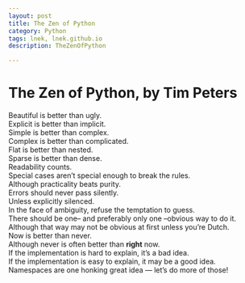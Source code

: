 ```yaml
---
layout: post
title: The Zen of Python
category: Python
tags: lnek, lnek.github.io
description: TheZenOfPython

---
```


# The Zen of Python, by Tim Peters

Beautiful is better than ugly.    
Explicit is better than implicit.    
Simple is better than complex.    
Complex is better than complicated.    
Flat is better than nested.    
Sparse is better than dense.    
Readability counts.    
Special cases aren’t special enough to break the rules.    
Although practicality beats purity.    
Errors should never pass silently.    
Unless explicitly silenced.    
In the face of ambiguity, refuse the temptation to guess.    
There should be one– and preferably only one –obvious way to do it.    
Although that way may not be obvious at first unless you’re Dutch.    
Now is better than never.    
Although never is often better than **right** now.    
If the implementation is hard to explain, it’s a bad idea.    
If the implementation is easy to explain, it may be a good idea.    
Namespaces are one honking great idea — let’s do more of those!

